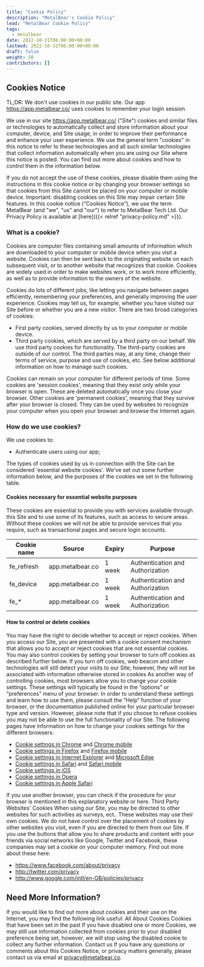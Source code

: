 ```yaml
---
title: "Cookie Policy"
description: "MetalBear's Cookie Policy"
lead: "MetalBear Cookie Policy"
tags:
  - metalbear
date: 2022-10-31T06:00:00+00:00
lastmod: 2022-10-31T06:00:00+00:00
draft: false
weight: 50
contributors: []
---
```


## Cookies Notice

TL;DR: We don't use cookies in our public site. Our app https://app.metalbear.co/ uses cookies to remember your login session.

We use in our site https://app.metalbear.co/ ("Site") cookies and similar files or technologies to automatically collect and store information about your computer, device, and Site usage, in order to improve their performance and enhance your user experience. We use the general term "cookies" in this notice to refer to these technologies and all such similar technologies that collect information automatically when you are using our Site where this notice is posted.  You can find out more about cookies and how to control them in the information below. 

If you do not accept the use of these cookies, please disable them using the instructions in this cookie notice or by changing your browser settings so that cookies from this Site cannot be placed on your computer or mobile device. Important: disabling cookies on this Site may impair certain Site features.
In this cookie notice (“Cookies Notice”), we use the term MetalBear (and "we", "us" and "our") to refer to MetalBear Tech Ltd. Our Privacy Policy is available at [here]({{< relref "privacy-policy.md" >}}).


### What is a cookie? 
Cookies are computer files containing small amounts of information which are downloaded to your computer or mobile device when you visit a website.  Cookies can then be sent back to the originating website on each subsequent visit, or to another website that recognizes that cookie. Cookies are widely used in order to make websites work, or to work more efficiently, as well as to provide information to the owners of the website. 

Cookies do lots of different jobs, like letting you navigate between pages efficiently, remembering your preferences, and generally improving the user experience. Cookies may tell us, for example, whether you have visited our Site before or whether you are a new visitor.
There are two broad categories of cookies:
- First party cookies, served directly by us to your computer or mobile device.
- Third party cookies, which are served by a third party on our behalf.  We use third party cookies for functionality. The third-party cookies are outside of our control. The third parties may, at any time, change their terms of service, purpose and use of cookies, etc. See below additional information on how to manage such cookies.

Cookies can remain on your computer for different periods of time. Some cookies are 'session cookies', meaning that they exist only while your browser is open. These are deleted automatically once you close your browser. Other cookies are 'permanent cookies', meaning that they survive after your browser is closed. They can be used by websites to recognize your computer when you open your browser and browse the Internet again.

### How do we use cookies?
We use cookies to:
-	Authenticate users using our app;

The types of cookies used by us in connection with the Site can be considered 'essential website cookies'. We've set out some further information below, and the purposes of the cookies we set in the following table. 

#### Cookies necessary for essential website purposes
These cookies are essential to provide you with services available through this Site and to use some of its features, such as access to secure areas. Without these cookies we will not be able to provide services that you require, such as transactional pages and secure login accounts.

| Cookie name |	Source |	Expiry |	Purpose |
| --- | --- | --- | --- |
| fe_refresh | app.metalbear.co | 1 week | Authentication and Authorization
| fe_device | app.metalbear.co | 1 week | Authentication and Authorization
| fe_* | app.metalbear.co | 1 week | Authentication and Authorization

#### How to control or delete cookies
You may have the right to decide whether to accept or reject cookies.  When you access our Site, you are presented with a cookie consent mechanism that allows you to accept or reject cookies that are not essential cookies.  You may also control cookies by setting your browser to turn off cookies as described further below. If you turn off cookies, web beacon and other technologies will still detect your visits to our Site; however, they will not be associated with information otherwise stored in cookies
As another way of controlling cookies, most browsers allow you to change your cookie settings. These settings will typically be found in the “options” or “preferences” menu of your browser. In order to understand these settings and learn how to use them, please consult the “Help” function of your browser, or the documentation published online for your particular browser type and version. However, please note that if you choose to refuse cookies you may not be able to use the full functionality of our Site. The following pages have information on how to change your cookies settings for the different browsers:
- [Cookie settings in Chrome](https://support.google.com/chrome/answer/95647?hl=en&ref_topic=14666) and [Chrome mobile](https://support.google.com/chrome/answer/95647?hl=en) 
- [Cookie settings in Firefox](https://support.mozilla.org/en-US/kb/cookies-information-websites-store-on-your-computer?redirectlocale=en-US&redirectslug=Cookies) and [Firefox mobile](https://support.mozilla.org/en-US/kb/clearing-cookies-private-data-history-and-settings) 
- [Cookie settings in Internet Explorer](http://windows.microsoft.com/en-GB/internet-explorer/delete-manage-cookies#ie=ie-10) and [Microsoft Edge](https://support.microsoft.com/en-gb/help/4027947/microsoft-edge-delete-cookies)
- [Cookie settings in Safari](https://support.apple.com/kb/PH5042?locale=en_US) and [Safari mobile](https://support.apple.com/en-gb/HT201265)
- [Cookie settings in iOS](https://support.apple.com/en-gb/HT201265)
- [Cookie settings in Opera](https://www.opera.com/help/tutorials/security/privacy/)
- [Cookie settings in Apple Safari](https://support.apple.com/en-gb/safari)

If you use another browser, you can check if the procedure for your browser is mentioned in this explanatory website or here.
Third Party Websites' Cookies 
When using our Site, you may be directed to other websites for such activities as surveys, ect.. These websites may use their own cookies. We do not have control over the placement of cookies by other websites you visit, even if you are directed to them from our Site.
If you use the buttons that allow you to share products and content with your friends via social networks like Google, Twitter and Facebook, these companies may set a cookie on your computer memory. Find out more about these here:

- https://www.facebook.com/about/privacy
- http://twitter.com/privacy
- http://www.google.com/intl/en-GB/policies/privacy

## Need More Information?

If you would like to find out more about cookies and their use on the Internet, you may find the following link useful: All About Cookies
Cookies that have been set in the past
If you have disabled one or more Cookies, we may still use information collected from cookies prior to your disabled preference being set, however, we will stop using the disabled cookie to collect any further information. 
Contact us
If you have any questions or comments about this Cookies Notice, or privacy matters generally, please contact us via email at privacy@metalbear.co. 